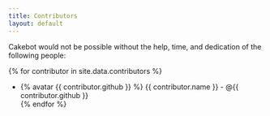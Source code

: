 ```yaml
---
title: Contributors
layout: default
---
```


Cakebot would not be possible without the help, time, and dedication of the following people:

{% for contributor in site.data.contributors %}
  * {% avatar {{ contributor.github }} %} {{ contributor.name }} - @{{ contributor.github }}  
{% endfor %}
